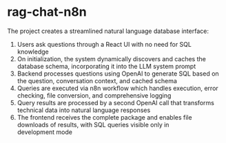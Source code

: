 # rag-chat-n8n
The project creates a streamlined natural language database interface:

1. Users ask questions through a React UI with no need for SQL knowledge
2. On initialization, the system dynamically discovers and caches the database schema, incorporating it into the LLM system prompt
3. Backend processes questions using OpenAI to generate SQL based on the question, conversation context, and cached schema
4. Queries are executed via n8n workflow which handles execution, error checking, file conversion, and comprehensive logging
5. Query results are processed by a second OpenAI call that transforms technical data into natural language responses
6. The frontend receives the complete package and enables file downloads of results, with SQL queries visible only in development mode

